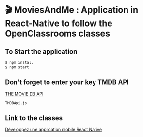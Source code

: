 # 🎬 MoviesAndMe : Application in React-Native to follow the OpenClassrooms classes

## To Start the application

```sh
$ npm install
$ npm start
```

## Don't forget to enter your key TMDB API
[THE MOVIE DB API](https://api.themoviedb.org)
```sh
TMDBApi.js
```


## Link to the classes

[Développez une application mobile React Native](https://openclassrooms.com/fr/courses/4902061-developpez-une-application-mobile-react-native)
